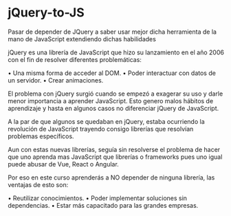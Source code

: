 # jQuery-to-JS
Pasar de depender de JQuery a saber usar mejor dicha herramienta de la mano de JavaScript extendiendo dichas habilidades

jQuery es una librería de JavaScript que hizo su lanzamiento en el año 2006 con el fin de resolver diferentes problemáticas:

• Una misma forma de acceder al DOM.
• Poder interactuar con datos de un servidor.
• Crear animaciones.

El problema con jQuery surgió cuando se empezó a exagerar su uso y darle menor importancia a aprender JavaScript. Esto genero malos hábitos de aprendizaje y hasta en algunos casos no diferenciar jQuery de JavaScript.

A la par de que algunos se quedaban en jQuery, estaba ocurriendo la revolución de JavaScript trayendo consigo librerías que resolvían problemas específicos.

Aun con estas nuevas librerías, seguía sin resolverse el problema de hacer que uno aprenda mas JavaScript que librerías o frameworks pues uno igual puede abusar de Vue, React o Angular.

Por eso en este curso aprenderás a NO depender de ninguna librería, las ventajas de esto son:

• Reutilizar conocimientos.
• Poder implementar soluciones sin dependencias.
• Estar más capacitado para las grandes empresas.

